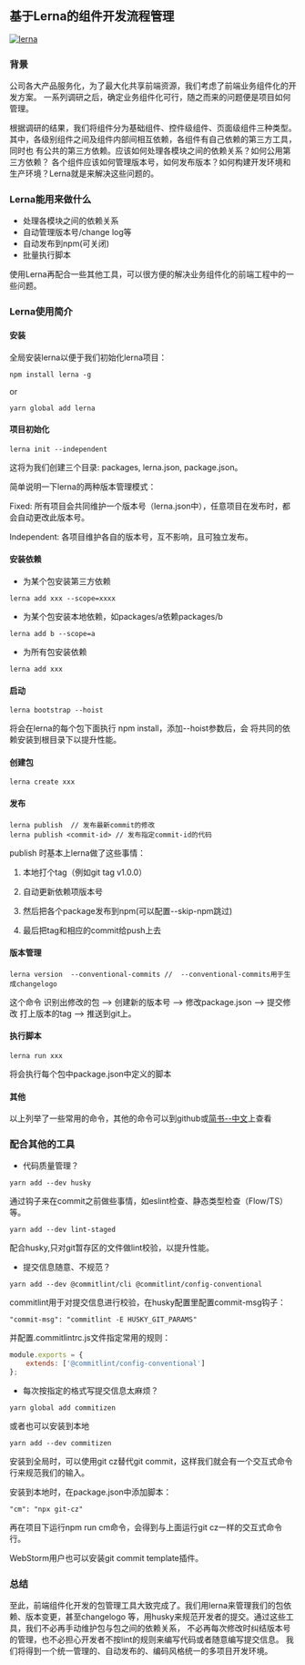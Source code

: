 ## 基于Lerna的组件开发流程管理

[![lerna](https://img.shields.io/badge/maintained%20with-lerna-cc00ff.svg)](https://lernajs.io/)

### 背景

公司各大产品服务化，为了最大化共享前端资源，我们考虑了前端业务组件化的开发方案。
一系列调研之后，确定业务组件化可行，随之而来的问题便是项目如何管理。

根据调研的结果，我们将组件分为基础组件、控件级组件、页面级组件三种类型。
其中，各级别组件之间及组件内部间相互依赖，各组件有自己依赖的第三方工具，同时也
有公共的第三方依赖。应该如何处理各模块之间的依赖关系？如何公用第三方依赖？
各个组件应该如何管理版本号，如何发布版本？如何构建开发环境和
生产环境？Lerna就是来解决这些问题的。

### Lerna能用来做什么

+ 处理各模块之间的依赖关系
+ 自动管理版本号/change log等
+ 自动发布到npm(可关闭)
+ 批量执行脚本

使用Lerna再配合一些其他工具，可以很方便的解决业务组件化的前端工程中的一些问题。

### Lerna使用简介

#### 安装

全局安装lerna以便于我们初始化lerna项目：

```
npm install lerna -g
```
or
```
yarn global add lerna
```

#### 项目初始化

```
lerna init --independent
```
这将为我们创建三个目录: packages, lerna.json, package.json。

简单说明一下lerna的两种版本管理模式：

Fixed: 所有项目会共同维护一个版本号（lerna.json中），任意项目在发布时，都会自动更改此版本号。

Independent: 各项目维护各自的版本号，互不影响，且可独立发布。

#### 安装依赖

- 为某个包安装第三方依赖

```
lerna add xxx --scope=xxxx
```
- 为某个包安装本地依赖，如packages/a依赖packages/b

```
lerna add b --scope=a
```
- 为所有包安装依赖

```
lerna add xxx
```

#### 启动

```
lerna bootstrap --hoist
```

将会在lerna的每个包下面执行 npm install，添加--hoist参数后，会
将共同的依赖安装到根目录下以提升性能。

#### 创建包

```
lerna create xxx
```

#### 发布

```
lerna publish  // 发布最新commit的修改
lerna publish <commit-id> // 发布指定commit-id的代码
```
publish 时基本上lerna做了这些事情：

1. 本地打个tag（例如git tag v1.0.0）

2. 自动更新依赖项版本号

3. 然后把各个package发布到npm(可以配置--skip-npm跳过)

4. 最后把tag和相应的commit给push上去

#### 版本管理

```
lerna version  --conventional-commits //  --conventional-commits用于生成changelogo
```

这个命令 识别出修改的包 --> 创建新的版本号 --> 修改package.json --> 提交修改 打上版本的tag --> 推送到git上。

#### 执行脚本
```
lerna run xxx
```
将会执行每个包中package.json中定义的脚本

#### 其他

以上列举了一些常用的命令，其他的命令可以到github或[简书--中文](https://www.jianshu.com/p/8b7e6025354b)上查看

### 配合其他的工具

+ 代码质量管理？

```
yarn add --dev husky
```
通过钩子来在commit之前做些事情，如eslint检查、静态类型检查（Flow/TS）等。

```
yarn add --dev lint-staged
```
配合husky,只对git暂存区的文件做lint校验，以提升性能。

+ 提交信息随意、不规范？

```
yarn add --dev @commitlint/cli @commitlint/config-conventional
```

commitlint用于对提交信息进行校验，在husky配置里配置commit-msg钩子：

```
"commit-msg": "commitlint -E HUSKY_GIT_PARAMS"
```

并配置.commitlintrc.js文件指定常用的规则：

```javascript
module.exports = {
    extends: ['@commitlint/config-conventional']
};
```

+ 每次按指定的格式写提交信息太麻烦？

```
yarn global add commitizen
```
或者也可以安装到本地
```
yarn add --dev commitizen
```
安装到全局时，可以使用git cz替代git commit，这样我们就会有一个交互式命令行来规范我们的输入。

安装到本地时，在package.json中添加脚本：
```
"cm": "npx git-cz"
```
再在项目下运行npm run cm命令，会得到与上面运行git cz一样的交互式命令行。

WebStorm用户也可以安装git commit template插件。

### 总结

至此，前端组件化开发的包管理工具大致完成了。我们用lerna来管理我们的包依赖、版本变更，甚至changelogo
等，用husky来规范开发者的提交。通过这些工具，我们不必再手动维护包与包之间的依赖关系，
不必再每次修改时纠结版本号的管理，也不必担心开发者不按lint的规则来编写代码或者随意编写提交信息。
我们将得到一个统一管理的、自动发布的、编码风格统一的多项目开发环境。
